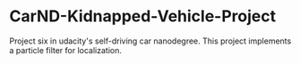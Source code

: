 # CarND-Kidnapped-Vehicle-Project
Project six in udacity's self-driving car nanodegree. This project implements a particle filter for localization.
